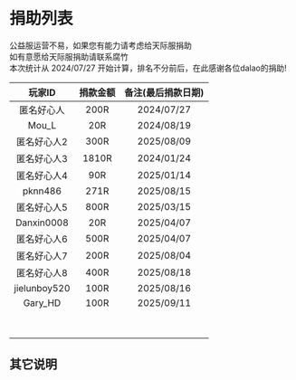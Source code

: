 # 捐助列表

公益服运营不易，如果您有能力请考虑给天际服捐助  
如有意愿给天际服捐助请联系腐竹  
本次统计从 2024/07/27 开始计算，排名不分前后，在此感谢各位dalao的捐助!

|  玩家ID   |               捐款金额               |                            备注(最后捐款日期)                            |
| :---------: | :----------------------------------: | :--------------------------------------------------------: |
|匿名好心人|200R|2024/07/27
|Mou_L|20R|2024/08/19
|匿名好心人2|300R|2025/08/09
|匿名好心人3|1810R|2024/01/24
|匿名好心人4|90R|2025/01/14
|pknn486|271R|2025/08/15
|匿名好心人5|800R|2025/03/15
|Danxin0008|20R|2025/04/07
|匿名好心人6|500R|2025/04/07
|匿名好心人7|200R|2025/08/04
|匿名好心人8|400R|2025/08/18
|jielunboy520|100R|2025/08/16
|Gary_HD|100R|2025/09/11
|||
|||
|||
|||
|||
|||
|||
|||


## 其它说明
